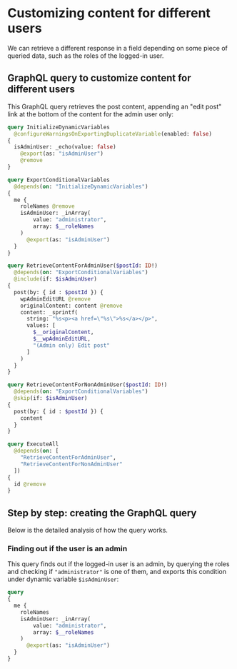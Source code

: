 # Customizing content for different users

We can retrieve a different response in a field depending on some piece of queried data, such as the roles of the logged-in user.

## GraphQL query to customize content for different users

This GraphQL query retrieves the post content, appending an "edit post" link at the bottom of the content for the admin user only:

```graphql
query InitializeDynamicVariables
  @configureWarningsOnExportingDuplicateVariable(enabled: false)
{
  isAdminUser: _echo(value: false)
    @export(as: "isAdminUser")
    @remove
}

query ExportConditionalVariables
  @depends(on: "InitializeDynamicVariables")
{
  me {
    roleNames @remove
    isAdminUser: _inArray(
        value: "administrator",
        array: $__roleNames
    )
      @export(as: "isAdminUser")
  }
}

query RetrieveContentForAdminUser($postId: ID!)
  @depends(on: "ExportConditionalVariables")
  @include(if: $isAdminUser)
{
  post(by: { id : $postId }) {
    wpAdminEditURL @remove
    originalContent: content @remove
    content: _sprintf(
      string: "%s<p><a href=\"%s\">%s</a></p>",
      values: [
        $__originalContent,
        $__wpAdminEditURL,
        "(Admin only) Edit post"
      ]
    )
  }
}

query RetrieveContentForNonAdminUser($postId: ID!)
  @depends(on: "ExportConditionalVariables")
  @skip(if: $isAdminUser)
{
  post(by: { id : $postId }) {
    content
  }
}

query ExecuteAll
  @depends(on: [
    "RetrieveContentForAdminUser",
    "RetrieveContentForNonAdminUser"
  ])
{
  id @remove
}
```

## Step by step: creating the GraphQL query

Below is the detailed analysis of how the query works.

### Finding out if the user is an admin

This query finds out if the logged-in user is an admin, by querying the roles and checking if `"administrator"` is one of them, and exports this condition under dynamic variable `$isAdminUser`:

```graphql
query
{
  me {
    roleNames
    isAdminUser: _inArray(
        value: "administrator",
        array: $__roleNames
    )
      @export(as: "isAdminUser")
  }
}
```
